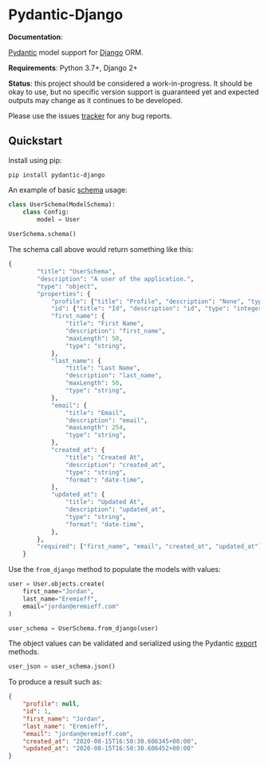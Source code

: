 # Pydantic-Django

**Documentation**:

[Pydantic](https://pydantic-docs.helpmanual.io/) model support for [Django](https://www.djangoproject.com/) ORM.

**Requirements**: Python 3.7+, Django 2+

**Status**: this project should be considered a work-in-progress. It should be okay to use, but no specific version support is guaranteed yet and expected outputs may change as it continues to be developed.

Please use the issues [tracker](https://github.com/jordaneremieff/pydantic-django/issues) for any bug reports.

## Quickstart

Install using pip:

```shell
pip install pydantic-django
```

An example of basic [schema](https://pydantic-docs.helpmanual.io/usage/schema/) usage:

```python
class UserSchema(ModelSchema):
    class Config:
        model = User
        
UserSchema.schema()
```

The schema call above would return something like this:

```python
{
        "title": "UserSchema",
        "description": "A user of the application.",
        "type": "object",
        "properties": {
            "profile": {"title": "Profile", "description": "None", "type": "integer"},
            "id": {"title": "Id", "description": "id", "type": "integer"},
            "first_name": {
                "title": "First Name",
                "description": "first_name",
                "maxLength": 50,
                "type": "string",
            },
            "last_name": {
                "title": "Last Name",
                "description": "last_name",
                "maxLength": 50,
                "type": "string",
            },
            "email": {
                "title": "Email",
                "description": "email",
                "maxLength": 254,
                "type": "string",
            },
            "created_at": {
                "title": "Created At",
                "description": "created_at",
                "type": "string",
                "format": "date-time",
            },
            "updated_at": {
                "title": "Updated At",
                "description": "updated_at",
                "type": "string",
                "format": "date-time",
            },
        },
        "required": ["first_name", "email", "created_at", "updated_at"],
    }
```

Use the `from_django` method to populate the models with values:

```python
user = User.objects.create(
    first_name="Jordan", 
    last_name="Eremieff", 
    email="jordan@eremieff.com"
)

user_schema = UserSchema.from_django(user)
```

The object values can be validated and serialized using the Pydantic [export](https://pydantic-docs.helpmanual.io/usage/exporting_models/) methods.

```python
user_json = user_schema.json()
```

To produce a result such as:

```json
{
    "profile": null,
    "id": 1,
    "first_name": "Jordan",
    "last_name": "Eremieff",
    "email": "jordan@eremieff.com",
    "created_at": "2020-08-15T16:50:30.606345+00:00",
    "updated_at": "2020-08-15T16:50:30.606452+00:00"
}
```
